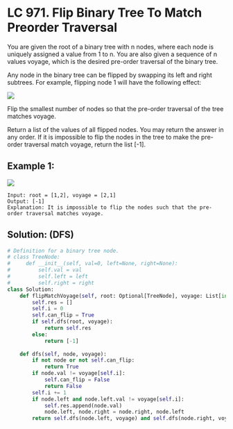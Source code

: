 # LC 971. Flip Binary Tree To Match Preorder Traversal

You are given the root of a binary tree with n nodes, where each node is uniquely assigned a value from 1 to n. You are also given a sequence of n values voyage, which is the desired pre-order traversal of the binary tree.

Any node in the binary tree can be flipped by swapping its left and right subtrees. For example, flipping node 1 will have the following effect:

<img src = "https://assets.leetcode.com/uploads/2021/02/15/fliptree.jpg">

Flip the smallest number of nodes so that the pre-order traversal of the tree matches voyage.

Return a list of the values of all flipped nodes. You may return the answer in any order. If it is impossible to flip the nodes in the tree to make the pre-order traversal match voyage, return the list [-1].

## Example 1:

<img src = "https://assets.leetcode.com/uploads/2019/01/02/1219-01.png">

```
Input: root = [1,2], voyage = [2,1]
Output: [-1]
Explanation: It is impossible to flip the nodes such that the pre-order traversal matches voyage.
```

## Solution: (DFS)

```python
# Definition for a binary tree node.
# class TreeNode:
#     def __init__(self, val=0, left=None, right=None):
#         self.val = val
#         self.left = left
#         self.right = right
class Solution:
    def flipMatchVoyage(self, root: Optional[TreeNode], voyage: List[int]) -> List[int]:
        self.res = []
        self.i = 0
        self.can_flip = True
        if self.dfs(root, voyage):
            return self.res
        else:
            return [-1]
                
    def dfs(self, node, voyage):
        if not node or not self.can_flip:
            return True
        if node.val != voyage[self.i]:
            self.can_flip = False
            return False
        self.i += 1
        if node.left and node.left.val != voyage[self.i]:
            self.res.append(node.val)
            node.left, node.right = node.right, node.left
        return self.dfs(node.left, voyage) and self.dfs(node.right, voyage)            
```